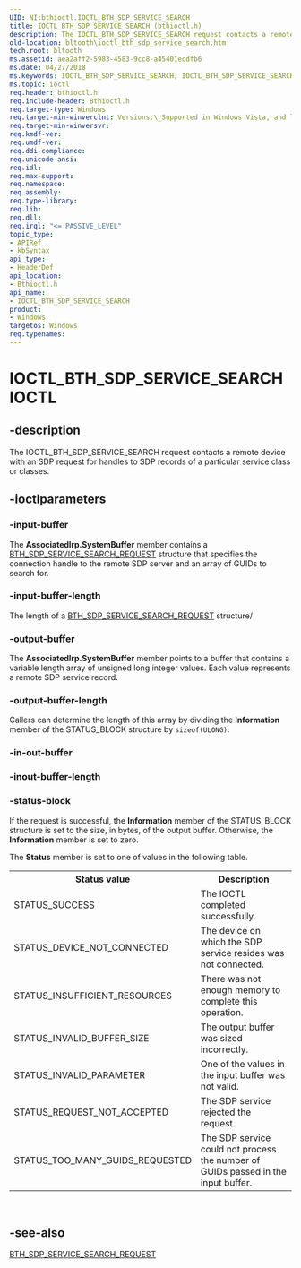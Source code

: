 ```yaml
---
UID: NI:bthioctl.IOCTL_BTH_SDP_SERVICE_SEARCH
title: IOCTL_BTH_SDP_SERVICE_SEARCH (bthioctl.h)
description: The IOCTL_BTH_SDP_SERVICE_SEARCH request contacts a remote device with an SDP request for handles to SDP records of a particular service class or classes.
old-location: bltooth\ioctl_bth_sdp_service_search.htm
tech.root: bltooth
ms.assetid: aea2aff2-5983-4583-9cc8-a45401ecdfb6
ms.date: 04/27/2018
ms.keywords: IOCTL_BTH_SDP_SERVICE_SEARCH, IOCTL_BTH_SDP_SERVICE_SEARCH control, IOCTL_BTH_SDP_SERVICE_SEARCH control code [Bluetooth Devices], bltooth.ioctl_bth_sdp_service_search, bth_ioctls_63b14ae9-91a6-42c7-bdd2-6ab9326f106c.xml, bthioctl/IOCTL_BTH_SDP_SERVICE_SEARCH
ms.topic: ioctl
req.header: bthioctl.h
req.include-header: Bthioctl.h
req.target-type: Windows
req.target-min-winverclnt: Versions:\_Supported in Windows Vista, and later.
req.target-min-winversvr: 
req.kmdf-ver: 
req.umdf-ver: 
req.ddi-compliance: 
req.unicode-ansi: 
req.idl: 
req.max-support: 
req.namespace: 
req.assembly: 
req.type-library: 
req.lib: 
req.dll: 
req.irql: "<= PASSIVE_LEVEL"
topic_type:
- APIRef
- kbSyntax
api_type:
- HeaderDef
api_location:
- Bthioctl.h
api_name:
- IOCTL_BTH_SDP_SERVICE_SEARCH
product:
- Windows
targetos: Windows
req.typenames: 
---
```


# IOCTL_BTH_SDP_SERVICE_SEARCH IOCTL


## -description



The IOCTL_BTH_SDP_SERVICE_SEARCH request contacts a remote device with an SDP request for handles to
     SDP records of a particular service class or classes.




## -ioctlparameters




### -input-buffer

The 
      <b>AssociatedIrp.SystemBuffer</b> member contains a 
      <a href="https://docs.microsoft.com/windows-hardware/drivers/ddi/content/bthioctl/ns-bthioctl-_bth_sdp_service_search_request">
      BTH_SDP_SERVICE_SEARCH_REQUEST</a> structure that specifies the connection handle to the remote SDP
      server and an array of GUIDs to search for.


### -input-buffer-length

The length of a 
      <a href="https://docs.microsoft.com/windows-hardware/drivers/ddi/content/bthioctl/ns-bthioctl-_bth_sdp_service_search_request">
      BTH_SDP_SERVICE_SEARCH_REQUEST</a> structure/


### -output-buffer

The 
      <b>AssociatedIrp.SystemBuffer</b> member points to a buffer that contains a variable length array of
      unsigned long integer values. Each value represents a remote SDP service record. 


### -output-buffer-length

Callers can determine
      the length of this array by dividing the 
      <b>Information</b> member of the STATUS_BLOCK structure by 
      <code>sizeof(ULONG)</code>.


### -in-out-buffer








### -inout-buffer-length








### -status-block

If the request is successful, the 
      <b>Information</b> member of the STATUS_BLOCK structure is set to the size, in bytes, of the output
      buffer. Otherwise, the 
      <b>Information</b> member is set to zero.

The 
      <b>Status</b> member is set to one of values in the following table.

<table>
<tr>
<th>Status value</th>
<th>Description</th>
</tr>
<tr>
<td>
STATUS_SUCCESS

</td>
<td>
The IOCTL completed successfully.

</td>
</tr>
<tr>
<td>
STATUS_DEVICE_NOT_CONNECTED

</td>
<td>
The device on which the SDP service resides was not connected.

</td>
</tr>
<tr>
<td>
STATUS_INSUFFICIENT_RESOURCES

</td>
<td>
There was not enough memory to complete this operation.

</td>
</tr>
<tr>
<td>
STATUS_INVALID_BUFFER_SIZE

</td>
<td>
The output buffer was sized incorrectly.

</td>
</tr>
<tr>
<td>
STATUS_INVALID_PARAMETER

</td>
<td>
One of the values in the input buffer was not valid.

</td>
</tr>
<tr>
<td>
STATUS_REQUEST_NOT_ACCEPTED

</td>
<td>
The SDP service rejected the request.

</td>
</tr>
<tr>
<td>
STATUS_TOO_MANY_GUIDS_REQUESTED

</td>
<td>
The SDP service could not process the number of GUIDs passed in the input buffer.

</td>
</tr>
</table>
 


## -see-also




<a href="https://docs.microsoft.com/windows-hardware/drivers/ddi/content/bthioctl/ns-bthioctl-_bth_sdp_service_search_request">BTH_SDP_SERVICE_SEARCH_REQUEST</a>
 

 

